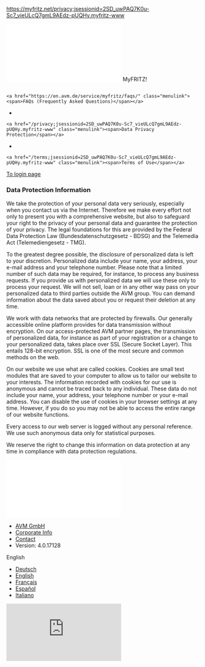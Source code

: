https://myfritz.net/privacy;jsessionid=2SD_uwPAQ7K0u-Sc7_vieULcQ7gmL9AEdz-pUQHy.myfritz-www

<a href="/;jsessionid=2SD_uwPAQ7K0u-Sc7_vieULcQ7gmL9AEdz-pUQHy.myfritz-www" id="logo"><embed src="/javax.faces.resource/images/myfritz-logo.png.xhtml;jsessionid=2SD_uwPAQ7K0u-Sc7_vieULcQ7gmL9AEdz-pUQHy.myfritz-www?ln=myfritz" /></a>
MyFRITZ!

<a href="" id="menu-button" class="White"><span class="fa fa-ellipsis-v fa-lg ell"></span></a>
-   

    <a href="https://en.avm.de/service/myfritz/faqs/" class="menulink"><span>FAQs (Frequently Asked Questions)</span></a>
-   

    <a href="/privacy;jsessionid=2SD_uwPAQ7K0u-Sc7_vieULcQ7gmL9AEdz-pUQHy.myfritz-www" class="menulink"><span>Data Privacy Protection</span></a>
-   

    <a href="/terms;jsessionid=2SD_uwPAQ7K0u-Sc7_vieULcQ7gmL9AEdz-pUQHy.myfritz-www" class="menulink"><span>Terms of Use</span></a>

<span id="growl:info"></span><span id="growl:warn"></span><span id="growl:error"></span>
<a href="/;jsessionid=2SD_uwPAQ7K0u-Sc7_vieULcQ7gmL9AEdz-pUQHy.myfritz-www" class="breadcrumbLink"><em></em> To login page</a>

### Data Protection Information

We take the protection of your personal data very seriously, especially when you contact us via the Internet. Therefore we make every effort not only to present you with a comprehensive website, but also to safeguard your right to the privacy of your personal data and guarantee the protection of your privacy. The legal foundations for this are provided by the Federal Data Protection Law (Bundesdatenschutzgesetz - BDSG) and the Telemedia Act (Telemediengesetz - TMG).

To the greatest degree possible, the disclosure of personalized data is left to your discretion. Personalized data include your name, your address, your e-mail address and your telephone number. Please note that a limited number of such data may be required, for instance, to process any business requests. If you provide us with personalized data we will use these only to process your request. We will not sell, loan or in any other way pass on your personalized data to third parties outside the AVM group. You can demand information about the data saved about you or request their deletion at any time.

We work with data networks that are protected by firewalls. Our generally accessible online platform provides for data transmission without encryption. On our access-protected AVM partner pages, the transmission of personalized data, for instance as part of your registration or a change to your personalized data, takes place over SSL (Secure Socket Layer). This entails 128-bit encryption. SSL is one of the most secure and common methods on the web.

On our website we use what are called cookies. Cookies are small text modules that are saved to your computer to allow us to tailor our website to your interests. The information recorded with cookies for our use is anonymous and cannot be traced back to any individual. These data do not include your name, your address, your telephone number or your e-mail address. You can disable the use of cookies in your browser settings at any time. However, if you do so you may not be able to access the entire range of our website functions.

Every access to our web server is logged without any personal reference. We use such anonymous data only for statistical purposes.

We reserve the right to change this information on data protection at any time in compliance with data protection regulations.

<a href="http://avm.de" id="footer-logo"><embed src="/javax.faces.resource/images/avm-logo.png.xhtml;jsessionid=2SD_uwPAQ7K0u-Sc7_vieULcQ7gmL9AEdz-pUQHy.myfritz-www?ln=myfritz" /></a>

-   <a href="https://en.avm.de" class="footerLink">AVM GmbH</a>
-   <a href="/legal-notice;jsessionid=2SD_uwPAQ7K0u-Sc7_vieULcQ7gmL9AEdz-pUQHy.myfritz-www" class="footerLink">Corporate Info</a>
-   <a href="https://en.avm.de/contact/" class="footerLink">Contact</a>
-   Version: 4.0.17128

<span id="j_idt63:j_idt64" class="ui-menubutton btn-link"></span>
<span class="ui-button-icon-left ui-icon ui-c ui-icon-triangle-1-s"></span><span class="ui-button-text ui-c">English</span>
-   <a href="#" class="ui-menuitem-link ui-corner-all"><span class="ui-menuitem-text">Deutsch</span></a>
-   <a href="#" class="ui-menuitem-link ui-corner-all"><span class="ui-menuitem-text">English</span></a>
-   <a href="#" class="ui-menuitem-link ui-corner-all"><span class="ui-menuitem-text">Français</span></a>
-   <a href="#" class="ui-menuitem-link ui-corner-all"><span class="ui-menuitem-text">Español</span></a>
-   <a href="#" class="ui-menuitem-link ui-corner-all"><span class="ui-menuitem-text">Italiano</span></a>

![](https://piwik.avm.de/piwik/piwik.php?idsite=13)
